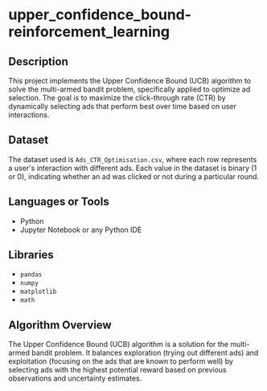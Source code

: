 # upper_confidence_bound-reinforcement_learning
## Description
This project implements the Upper Confidence Bound (UCB) algorithm to solve the multi-armed bandit problem, specifically applied to optimize ad selection. The goal is to maximize the click-through rate (CTR) by dynamically selecting ads that perform best over time based on user interactions.

## Dataset
The dataset used is `Ads_CTR_Optimisation.csv`, where each row represents a user's interaction with different ads. Each value in the dataset is binary (1 or 0), indicating whether an ad was clicked or not during a particular round.

## Languages or Tools
- Python
- Jupyter Notebook or any Python IDE

## Libraries
- `pandas`
- `numpy`
- `matplotlib`
- `math`

## Algorithm Overview
The Upper Confidence Bound (UCB) algorithm is a solution for the multi-armed bandit problem. It balances exploration (trying out different ads) and exploitation (focusing on the ads that are known to perform well) by selecting ads with the highest potential reward based on previous observations and uncertainty estimates.
